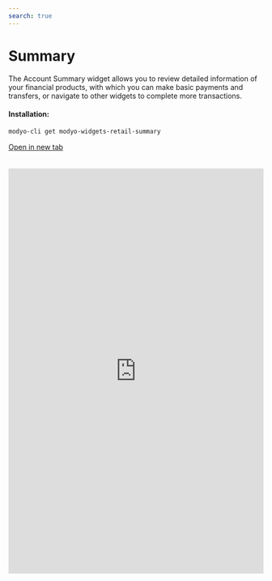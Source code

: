 ```yaml
---
search: true
---
```


# Summary

The Account Summary widget allows you to review detailed information of your financial products, with which you can make basic payments and transfers, or navigate to other widgets to complete more transactions.

#### Installation:

```bash
modyo-cli get modyo-widgets-retail-summary
```

[Open in new tab](https://widgets.modyo.com/retail/summary)

<iframe id="widgetFrame" src="https://widgets.modyo.com/retail/summary" width="100%" frameBorder="0" style="min-height:800px;overflow:auto;margin-top:20px;"/>

### Purpose

The Account Summary presents a customer's financial state within the different products they have with the financial institution (Accounts and Credit Cards).

Each summary presents financial information for a specific product both numerically and graphically.

#### Checking Account

The Checking Account section allows you to see an overview of the available balance amounts and gives you access to transactions such as transfers and movements.

| Feature    | Description                                                                              |
|:-----------------|:-----------------------------------------------------------------------------------------|
| Available Balance | Shows the total available balance in the checking account.                                 |
| Withdrawals     | Allows you to see the total withdrawals within the account.                                            |
| Deposits     | Shows the total credits or deposits made to an account.                  |
| Line of Credit | Displays the line of credit status of the account.                                   |
| Available Balance  | Displays the total available balance in the line of credit associated with the account.                   |
| Transfer       | Switches to the Transfer widget associated with the account.                                       |
| Transactions      | Switches to the Transfers History widget, to see each movement in detail. |

#### Savings Account

Savings Accounts have the same features as Checking Accounts. However, Savings Accounts are not associated with Lines of Credit, and display a list of recent activity instead.

| Feature       | Description                                                                                            |
|:--------------------|:-------------------------------------------------------------------------------------------------------|
| Available Balance    | Displays the total available balance in the current account.                                              |
| Withdrawals        | Allows you to see the total withdrawals within the account.                                                         |
| Deposits        | Shows the total credits or deposits made to an account.                               |
| Recent activity | Displays a list of the latest transactions made within the account, together with the amounts and dates. |
| Transfer          | Switches to the Transfer widget associated with the account.                                                     |
| Transactions         | Switches to the Transfers History widget, to see each movement in detail.               |

#### Credit Cards

Each of the credit cards has its own section within the summary, which shows the details of each card, the total amount of credit used, the amount available, and the latest movements.
The widget also allows you to separate national from international lines of credit, showing you graphically the usage of each one.

| Feature       | Description                                                                                                                                     |
|:--------------------|:------------------------------------------------------------------------------------------------------------------------------------------------|
| Available Credit      | Shows the current credit balance used and the amount of credit available, plus a graph indicating the amount used versus the total credit limit.        |
| International Transactions | Displays the international amount used and authorized, plus a graph indicating the first number versus the authorized total in dollars. |
| Pay               | Switches to the Card Payment widget, where you can pay invoiced amounts.                                                                  |
| Transactions         | Switches to the Transactions widget of the card, where you can review the details of each transaction.                                                        |

<script>

  export default {
    mounted() {

      function setIframeHeightCO(id, ht) {
          var ifrm = document.getElementById(id);
          if(ifrm) {
            ifrm.style.height = ht + 4 + "px";
          }
      }
      // iframed document sends its height using postMessage
      function handleDocHeightMsg(e) {
          // check origin
          if ( e.origin === 'https://widgets.modyo.com' ) {
              // parse data
              var data = JSON.parse( e.data );

              console.log('data:', data)
              // check data object
              if ( data['docHeight'] ) {
                  setIframeHeightCO( 'widgetFrame', data['docHeight'] );
              } else {
                  setIframeHeightCO( 'widgetFrame', 700 );
              }
          }
      }

      // assign message handler
      if ( window.addEventListener ) {
          window.addEventListener('message', handleDocHeightMsg, false);
      }
    }
  }

</script>
